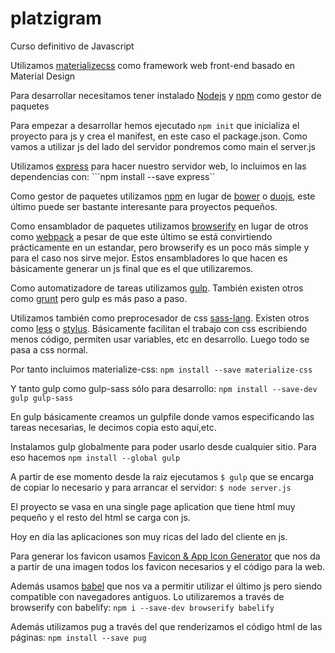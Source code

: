 # platzigram
Curso definitivo de Javascript

Utilizamos [materializecss](http://materializecss.com/) como framework web front-end basado en Material Design

Para desarrollar necesitamos tener instalado [Nodejs](https://nodejs.org/en/) y [npm](https://www.npmjs.com/) como gestor de paquetes

Para empezar a desarrollar hemos ejecutado
```npm init```
que inicializa el proyecto para js y crea el manifest, en este caso el package.json. Como vamos a utilizar js del lado del servidor pondremos como main el server.js

Utilizamos [express](http://expressjs.com/) para hacer nuestro servidor web, lo incluimos en las dependencias con:
```npm install --save express``

Como gestor de paquetes utilizamos [npm](https://www.npmjs.com/) en lugar de [bower](https://bower.io/) o [duojs](http://duojs.org/), este último puede ser bastante interesante para proyectos pequeños.

Como ensamblador de paquetes utilizamos [browserify](http://browserify.org/) en lugar de otros como [webpack](https://webpack.github.io/) a pesar de que este último se está convirtiendo prácticamente en un estandar, pero browserify es un poco más simple y para el caso nos sirve mejor. Estos ensambladores lo que hacen es básicamente generar un js final que es el que utilizaremos.

Como automatizadore de tareas utilizamos [gulp](http://gulpjs.com/). También existen otros como [grunt](http://gruntjs.com/) pero gulp es más paso a paso.

Utilizamos también como preprocesador de css [sass-lang](http://sass-lang.com/). Existen otros como [less](http://lesscss.org/) o [stylus](http://stylus-lang.com/). Básicamente facilitan el trabajo con css escribiendo menos código, permiten usar variables, etc en desarrollo. Luego todo se pasa a css normal.

Por tanto incluimos materialize-css:
```npm install --save materialize-css```

Y tanto gulp como gulp-sass sólo para desarrollo:
```npm install --save-dev gulp gulp-sass```

En gulp básicamente creamos un gulpfile donde vamos especificando las tareas necesarias, le decimos copia esto aquí,etc.

Instalamos gulp globalmente para poder usarlo desde cualquier sitio. Para eso hacemos
```npm install --global gulp```

A partir de ese momento desde la raiz ejecutamos
```$ gulp```
que se encarga de copiar lo necesario y para arrancar el servidor:
```$ node server.js```

El proyecto se vasa en una single page aplication que tiene html muy pequeño y el resto del html se carga con js.

Hoy en día las aplicaciones son muy ricas del lado del cliente en js.

Para generar los favicon usamos [Favicon & App Icon Generator](http://www.favicon-generator.org/) que nos da a partir de una imagen todos los favicon necesarios y el código para la web.

Además usamos [babel](https://babeljs.io/) que nos va a permitir utilizar el último js pero siendo compatible con navegadores antiguos. Lo utilizaremos a través de browserify con babelify:
```npm i --save-dev browserify babelify```

Además utilizamos pug a través del que renderizamos el código html de las páginas:
```npm install --save pug```
